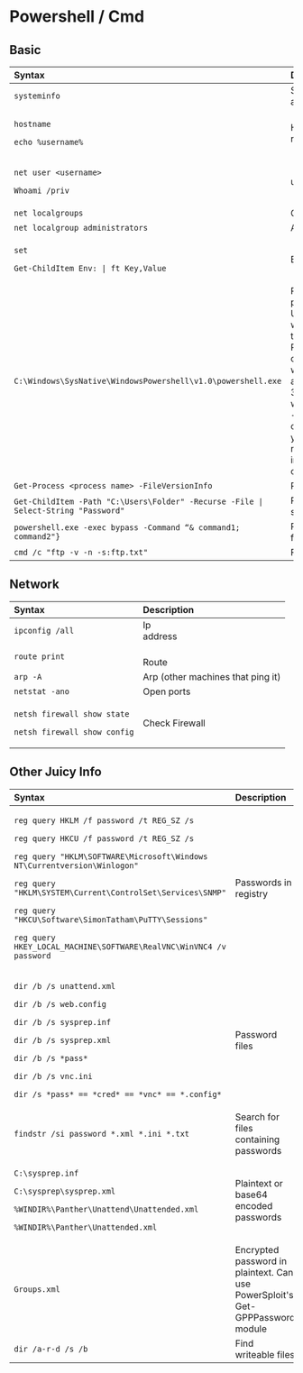 # Powershell / Cmd

## Basic

<table>
  <thead>
    <tr>
      <th style="text-align:left">Syntax</th>
      <th style="text-align:left">Description</th>
    </tr>
  </thead>
  <tbody>
    <tr>
      <td style="text-align:left"><code>systeminfo<br /></code>
      </td>
      <td style="text-align:left">System info, os, achitecture</td>
    </tr>
    <tr>
      <td style="text-align:left">
        <p><code>hostname<br /></code>
        </p>
        <p><code>echo %username%</code>
        </p>
      </td>
      <td style="text-align:left">Hostname/compute rname</td>
    </tr>
    <tr>
      <td style="text-align:left">
        <p><code>net user &lt;username&gt;<br /></code>
        </p>
        <p><code>Whoami /priv</code>
        </p>
      </td>
      <td style="text-align:left">user privileges</td>
    </tr>
    <tr>
      <td style="text-align:left"><code>net localgroups</code>
      </td>
      <td style="text-align:left">Groups</td>
    </tr>
    <tr>
      <td style="text-align:left"><code>net localgroup administrators</code>
      </td>
      <td style="text-align:left">Admin group users</td>
    </tr>
    <tr>
      <td style="text-align:left">
        <p><code>set<br /></code>
        </p>
        <p><code>Get-ChildItem Env: | ft Key,Value</code>
        </p>
      </td>
      <td style="text-align:left">Env variables</td>
    </tr>
    <tr>
      <td style="text-align:left"><code>C:\Windows\SysNative\WindowsPowershell\v1.0\powershell.exe</code>
      </td>
      <td style="text-align:left">Powershell default path IMPORTANT: Using SysNative will get us to use
        the correct Powershell (32bit or 64bit) version, if we do not use absolute
        path the 32bit powershell will be used instead - this would be cause problems
        if you are trying to run privesc exploits in powershell later on a 64bit
        machine.</td>
    </tr>
    <tr>
      <td style="text-align:left"><code>Get-Process &lt;process name&gt; -FileVersionInfo</code>
      </td>
      <td style="text-align:left">Process</td>
    </tr>
    <tr>
      <td style="text-align:left"><code>Get-ChildItem -Path &quot;C:\Users\Folder&quot; -Recurse -File | Select-String &quot;Password&quot;</code>
      </td>
      <td style="text-align:left">Recursive search string</td>
    </tr>
    <tr>
      <td style="text-align:left"><code>powershell.exe -exec bypass -Command &#x201C;&amp; command1; command2&quot;}</code>
      </td>
      <td style="text-align:left">Powershell execute from cmd</td>
    </tr>
    <tr>
      <td style="text-align:left"><code>cmd /c &quot;ftp -v -n -s:ftp.txt&quot;</code>
      </td>
      <td style="text-align:left">FTP</td>
    </tr>
  </tbody>
</table>

## Network

<table>
  <thead>
    <tr>
      <th style="text-align:left">Syntax</th>
      <th style="text-align:left">Description</th>
    </tr>
  </thead>
  <tbody>
    <tr>
      <td style="text-align:left"><code>ipconfig /all<br /></code>
      </td>
      <td style="text-align:left">Ip
        <br />address</td>
    </tr>
    <tr>
      <td style="text-align:left"><code>route print<br /></code>
      </td>
      <td style="text-align:left">
        <br />Route
        <br />
      </td>
    </tr>
    <tr>
      <td style="text-align:left"><code>arp -A<br /></code>
      </td>
      <td style="text-align:left">Arp (other machines that ping it)
        <br />
      </td>
    </tr>
    <tr>
      <td style="text-align:left"><code>netstat -ano<br /></code>
      </td>
      <td style="text-align:left">Open ports</td>
    </tr>
    <tr>
      <td style="text-align:left">
        <p><code>netsh firewall show state<br /></code>
        </p>
        <p><code>netsh firewall show config<br /></code>
        </p>
      </td>
      <td style="text-align:left">Check Firewall</td>
    </tr>
  </tbody>
</table>

## Other Juicy Info

<table>
  <thead>
    <tr>
      <th style="text-align:left">Syntax</th>
      <th style="text-align:left">Description</th>
    </tr>
  </thead>
  <tbody>
    <tr>
      <td style="text-align:left">
        <p><code>reg query HKLM /f password /t REG_SZ /s<br /></code>
        </p>
        <p><code>reg query HKCU /f password /t REG_SZ /s<br /></code>
        </p>
        <p><code>reg query &quot;HKLM\SOFTWARE\Microsoft\Windows NT\Currentversion\Winlogon&quot;<br /></code>
        </p>
        <p><code>reg query &quot;HKLM\SYSTEM\Current\ControlSet\Services\SNMP&quot;<br /></code>
        </p>
        <p><code>reg query &quot;HKCU\Software\SimonTatham\PuTTY\Sessions&quot;<br /></code>
        </p>
        <p><code>reg query HKEY_LOCAL_MACHINE\SOFTWARE\RealVNC\WinVNC4 /v password</code>
        </p>
      </td>
      <td style="text-align:left">Passwords in registry</td>
    </tr>
    <tr>
      <td style="text-align:left">
        <p><code>dir /b /s unattend.xml<br /></code>
        </p>
        <p><code>dir /b /s web.config<br /></code>
        </p>
        <p><code>dir /b /s sysprep.inf<br /></code>
        </p>
        <p><code>dir /b /s sysprep.xml<br /></code>
        </p>
        <p><code>dir /b /s *pass*<br /></code>
        </p>
        <p><code>dir /b /s vnc.ini<br /></code>
        </p>
        <p><code>dir /s *pass* == *cred* == *vnc* == *.config*</code>
        </p>
      </td>
      <td style="text-align:left">Password files</td>
    </tr>
    <tr>
      <td style="text-align:left"><code>findstr /si password *.xml *.ini *.txt</code>
      </td>
      <td style="text-align:left">Search for files containing passwords</td>
    </tr>
    <tr>
      <td style="text-align:left">
        <p><code>C:\sysprep.inf<br /></code>
        </p>
        <p><code>C:\sysprep\sysprep.xml<br /></code>
        </p>
        <p><code>%WINDIR%\Panther\Unattend\Unattended.xml<br /></code>
        </p>
        <p><code>%WINDIR%\Panther\Unattended.xml </code>
        </p>
      </td>
      <td style="text-align:left">Plaintext or base64 encoded passwords</td>
    </tr>
    <tr>
      <td style="text-align:left"><code>Groups.xml</code>
      </td>
      <td style="text-align:left">Encrypted password in plaintext. Can use PowerSploit&apos;s Get-GPPPassword
        module</td>
    </tr>
    <tr>
      <td style="text-align:left"><code>dir /a-r-d /s /b</code>
      </td>
      <td style="text-align:left">Find writeable files</td>
    </tr>
  </tbody>
</table>

